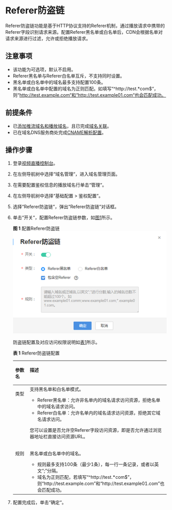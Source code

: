 # Referer防盗链<a name="live_01_0048"></a>

Referer防盗链功能是基于HTTP协议支持的Referer机制，通过播放请求中携带的Referer字段识别请求来源。配置Referer黑名单或白名单后，CDN会根据名单对请求来源进行过滤，允许或拒绝播放请求。

## 注意事项<a name="zh-cn_topic_0194695754_section9354115514113"></a>

-   该功能为可选项，默认不启用。
-   Referer黑名单与Referer白名单互斥，不支持同时设置。
-   黑名单或白名单中的域名最多支持配置100条。
-   黑名单或白名单中配置的域名为正则匹配。如填写“^http://test.\*com$“，则“http://test.example.com“和“http://test.example01.com“也会匹配成功。

## 前提条件<a name="section38573451572"></a>

-   已[添加推流域名和播放域名](添加域名.md)，且已完成[域名关联](关联域名.md)。
-   已在域名DNS服务商处完成[CNAME解析配置](配置CNAME.md)。

## 操作步骤<a name="zh-cn_topic_0194695754_section12744193714437"></a>

1.  登录[视频直播控制台](https://console.huaweicloud.com/live)。
2.  在左侧导航树中选择“域名管理“，进入域名管理页面。
3.  在需要配置鉴权信息的播放域名行单击“管理“。
4.  在左侧导航树中选择“基础配置 \> 鉴权配置“。
5.  选择“Referer防盗链“，弹出“Referer防盗链“对话框。
6.  单击“开关“，配置Referer防盗链参数，如[图1](#zh-cn_topic_0194695754_fig657733201016)所示。

    **图 1**  配置Referer防盗链<a name="zh-cn_topic_0194695754_fig657733201016"></a>  
    ![](figures/配置Referer防盗链.png "配置Referer防盗链")

    防盗链配置及对应访问权限说明如[表1](#zh-cn_topic_0194695754_zh-cn_topic_0129356805_table837817528191)所示。

    **表 1**  Referer防盗链配置

    <a name="zh-cn_topic_0194695754_zh-cn_topic_0129356805_table837817528191"></a>
    <table><thead align="left"><tr id="zh-cn_topic_0194695754_zh-cn_topic_0129356805_zh-cn_topic_0111450891_row19890101885714"><th class="cellrowborder" valign="top" width="20.03%" id="mcps1.2.3.1.1"><p id="zh-cn_topic_0194695754_zh-cn_topic_0129356805_zh-cn_topic_0111450891_p182343561940"><a name="zh-cn_topic_0194695754_zh-cn_topic_0129356805_zh-cn_topic_0111450891_p182343561940"></a><a name="zh-cn_topic_0194695754_zh-cn_topic_0129356805_zh-cn_topic_0111450891_p182343561940"></a>参数名</p>
    </th>
    <th class="cellrowborder" valign="top" width="79.97%" id="mcps1.2.3.1.2"><p id="zh-cn_topic_0194695754_zh-cn_topic_0129356805_zh-cn_topic_0111450891_p6890181895711"><a name="zh-cn_topic_0194695754_zh-cn_topic_0129356805_zh-cn_topic_0111450891_p6890181895711"></a><a name="zh-cn_topic_0194695754_zh-cn_topic_0129356805_zh-cn_topic_0111450891_p6890181895711"></a>描述</p>
    </th>
    </tr>
    </thead>
    <tbody><tr id="zh-cn_topic_0194695754_zh-cn_topic_0129356805_zh-cn_topic_0111450891_row1089016185579"><td class="cellrowborder" valign="top" width="20.03%" headers="mcps1.2.3.1.1 "><p id="zh-cn_topic_0194695754_zh-cn_topic_0129356805_zh-cn_topic_0111450891_p323410562417"><a name="zh-cn_topic_0194695754_zh-cn_topic_0129356805_zh-cn_topic_0111450891_p323410562417"></a><a name="zh-cn_topic_0194695754_zh-cn_topic_0129356805_zh-cn_topic_0111450891_p323410562417"></a>类型</p>
    </td>
    <td class="cellrowborder" valign="top" width="79.97%" headers="mcps1.2.3.1.2 "><div class="p" id="zh-cn_topic_0194695754_p4796204561519"><a name="zh-cn_topic_0194695754_p4796204561519"></a><a name="zh-cn_topic_0194695754_p4796204561519"></a>支持黑名单和白名单模式。<a name="zh-cn_topic_0194695754_ul1528259181510"></a><a name="zh-cn_topic_0194695754_ul1528259181510"></a><ul id="zh-cn_topic_0194695754_ul1528259181510"><li>Referer黑名单：允许非名单内的域名请求访问资源，拒绝名单中的域名请求访问。</li><li>Referer白名单：允许名单内的域名请求访问资源，拒绝其它域名请求访问。</li></ul>
    </div>
    <p id="zh-cn_topic_0194695754_p030612381510"><a name="zh-cn_topic_0194695754_p030612381510"></a><a name="zh-cn_topic_0194695754_p030612381510"></a>您可以设置是否允许空Referer字段访问资源，即是否允许通过浏览器地址栏直接访问资源URL。</p>
    </td>
    </tr>
    <tr id="zh-cn_topic_0194695754_zh-cn_topic_0129356805_zh-cn_topic_0111450891_row4725335657"><td class="cellrowborder" valign="top" width="20.03%" headers="mcps1.2.3.1.1 "><p id="zh-cn_topic_0194695754_zh-cn_topic_0129356805_zh-cn_topic_0111450891_p1872653520517"><a name="zh-cn_topic_0194695754_zh-cn_topic_0129356805_zh-cn_topic_0111450891_p1872653520517"></a><a name="zh-cn_topic_0194695754_zh-cn_topic_0129356805_zh-cn_topic_0111450891_p1872653520517"></a>规则</p>
    </td>
    <td class="cellrowborder" valign="top" width="79.97%" headers="mcps1.2.3.1.2 "><p id="zh-cn_topic_0194695754_zh-cn_topic_0129356805_zh-cn_topic_0111450891_p15426936145216"><a name="zh-cn_topic_0194695754_zh-cn_topic_0129356805_zh-cn_topic_0111450891_p15426936145216"></a><a name="zh-cn_topic_0194695754_zh-cn_topic_0129356805_zh-cn_topic_0111450891_p15426936145216"></a>黑名单或白名单中的域名。</p>
    <a name="zh-cn_topic_0194695754_zh-cn_topic_0129356805_ul1316151174219"></a><a name="zh-cn_topic_0194695754_zh-cn_topic_0129356805_ul1316151174219"></a><ul id="zh-cn_topic_0194695754_zh-cn_topic_0129356805_ul1316151174219"><li>规则最多支持100条（最少1条），每一行一条记录，或者以英文<span class="parmvalue" id="zh-cn_topic_0194695754_zh-cn_topic_0129356805_parmvalue1116131117425"><a name="zh-cn_topic_0194695754_zh-cn_topic_0129356805_parmvalue1116131117425"></a><a name="zh-cn_topic_0194695754_zh-cn_topic_0129356805_parmvalue1116131117425"></a>“;”</span>分隔。</li><li>域名为正则匹配，若填写<span class="parmvalue" id="parmvalue171721618913"><a name="parmvalue171721618913"></a><a name="parmvalue171721618913"></a>“^http://test.*com$”</span>，则<span class="parmvalue" id="parmvalue47171616297"><a name="parmvalue47171616297"></a><a name="parmvalue47171616297"></a>“http://test.example.com”</span>和<span class="parmvalue" id="parmvalue1371721613914"><a name="parmvalue1371721613914"></a><a name="parmvalue1371721613914"></a>“http://test.example01.com”</span>也会匹配成功。</li></ul>
    </td>
    </tr>
    </tbody>
    </table>

7.  配置完成后，单击“确定“。

